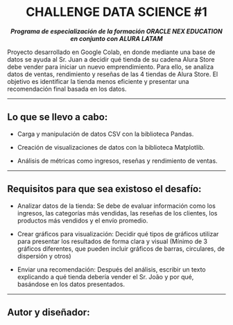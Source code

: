<h1 align="center">CHALLENGE DATA SCIENCE #1</h1>

<p align="center"><strong><em>Programa de especialización de la formación ORACLE NEX EDUCATION en conjunto con ALURA LATAM</em></strong></p>

Proyecto desarrollado en Google Colab, en donde mediante una base de datos se ayuda al Sr. Juan a decidir qué tienda de su cadena Alura Store debe vender para iniciar un nuevo emprendimiento. 
Para ello, se analiza datos de ventas, rendimiento y reseñas de las 4 tiendas de Alura Store. 
El objetivo es identificar la tienda menos eficiente y presentar una recomendación final basada en los datos. 

---

## Lo que se llevo a cabo:
- Carga y manipulación de datos CSV con la biblioteca Pandas.

- Creación de visualizaciones de datos con la biblioteca Matplotlib.

- Análisis de métricas como ingresos, reseñas y rendimiento de ventas.

---

## Requisitos para que sea existoso el desafío:

- Analizar datos de la tienda: Se debe de evaluar información como los ingresos, las categorías más vendidas, las reseñas de los clientes, los productos más vendidos y el envío promedio.

- Crear gráficos para visualización: Decidir qué tipos de gráficos utilizar para presentar los resultados de forma clara y visual (Mínimo de 3 gráficos diferentes, que pueden incluir gráficos de barras, circulares, de dispersión y otros)

- Enviar una recomendación: Después del análisis, escribir un texto explicando a qué tienda debería vender el Sr. João y por qué, basándose en los datos presentados.

---

## Autor y diseñador:



